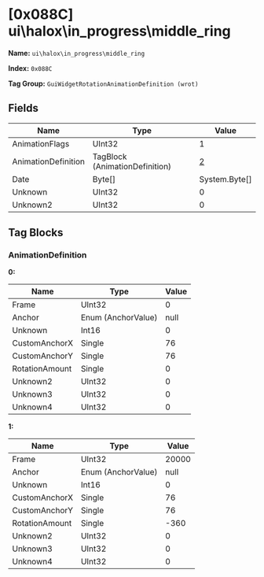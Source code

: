 # [0x088C] ui\halox\in_progress\middle_ring

**Name:** ```ui\halox\in_progress\middle_ring```

**Index:** ```0x088C```

**Tag Group:** ```GuiWidgetRotationAnimationDefinition (wrot)```

## Fields

Name	| Type	| Value
---	|---	|---	|
AnimationFlags	|UInt32	|1
AnimationDefinition	|TagBlock (AnimationDefinition)	|[2](#animationdefinition)
Date	|Byte[]	|System.Byte[]
Unknown	|UInt32	|0
Unknown2	|UInt32	|0


## Tag Blocks

### AnimationDefinition

**0:**

Name	| Type	| Value
---	|---	|---	|
Frame	|UInt32	|0
Anchor	|Enum (AnchorValue)	|null
Unknown	|Int16	|0
CustomAnchorX	|Single	|76
CustomAnchorY	|Single	|76
RotationAmount	|Single	|0
Unknown2	|UInt32	|0
Unknown3	|UInt32	|0
Unknown4	|UInt32	|0


**1:**

Name	| Type	| Value
---	|---	|---	|
Frame	|UInt32	|20000
Anchor	|Enum (AnchorValue)	|null
Unknown	|Int16	|0
CustomAnchorX	|Single	|76
CustomAnchorY	|Single	|76
RotationAmount	|Single	|-360
Unknown2	|UInt32	|0
Unknown3	|UInt32	|0
Unknown4	|UInt32	|0


